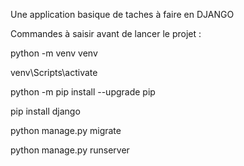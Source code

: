 Une application basique de taches à faire en DJANGO

Commandes à saisir avant de lancer le projet :

python -m venv venv

venv\Scripts\activate

python -m pip install --upgrade pip

pip install django

python manage.py migrate

python manage.py runserver
